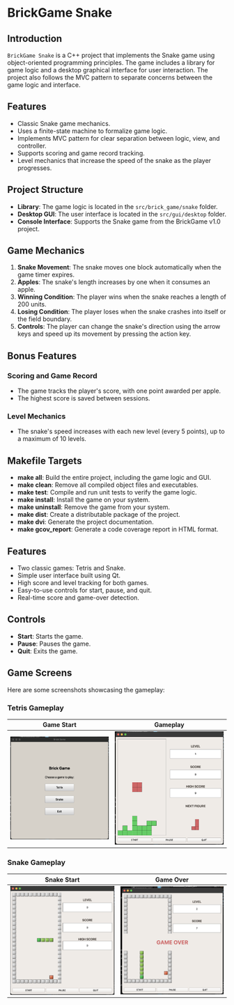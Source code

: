 # BrickGame Snake

## Introduction

`BrickGame Snake` is a C++ project that implements the Snake game using object-oriented programming principles. The game includes a library for game logic and a desktop graphical interface for user interaction. The project also follows the MVC pattern to separate concerns between the game logic and interface.

## Features

- Classic Snake game mechanics.
- Uses a finite-state machine to formalize game logic.
- Implements MVC pattern for clear separation between logic, view, and controller.
- Supports scoring and game record tracking.
- Level mechanics that increase the speed of the snake as the player progresses.

## Project Structure

- **Library**: The game logic is located in the `src/brick_game/snake` folder.
- **Desktop GUI**: The user interface is located in the `src/gui/desktop` folder.
- **Console Interface**: Supports the Snake game from the BrickGame v1.0 project.

## Game Mechanics

1. **Snake Movement**: The snake moves one block automatically when the game timer expires.
2. **Apples**: The snake's length increases by one when it consumes an apple.
3. **Winning Condition**: The player wins when the snake reaches a length of 200 units.
4. **Losing Condition**: The player loses when the snake crashes into itself or the field boundary.
5. **Controls**: The player can change the snake's direction using the arrow keys and speed up its movement by pressing the action key.

## Bonus Features

### Scoring and Game Record

- The game tracks the player's score, with one point awarded per apple.
- The highest score is saved between sessions.

### Level Mechanics

- The snake's speed increases with each new level (every 5 points), up to a maximum of 10 levels.

## Makefile Targets

- **make all**: Build the entire project, including the game logic and GUI.
- **make clean**: Remove all compiled object files and executables.
- **make test**: Compile and run unit tests to verify the game logic.
- **make install**: Install the game on your system.
- **make uninstall**: Remove the game from your system.
- **make dist**: Create a distributable package of the project.
- **make dvi**: Generate the project documentation.
- **make gcov_report**: Generate a code coverage report in HTML format.

## Features

- Two classic games: Tetris and Snake.
- Simple user interface built using Qt.
- High score and level tracking for both games.
- Easy-to-use controls for start, pause, and quit.
- Real-time score and game-over detection.
  
## Controls

- **Start**: Starts the game.
- **Pause**: Pauses the game.
- **Quit**: Exits the game.

## Game Screens

Here are some screenshots showcasing the gameplay:

### Tetris Gameplay

| Game Start | Gameplay |
|-------------------|-------------------|
| ![Game Start](src/docs/screenshots/Screenshot1.png) | ![Gameplay](src/docs/screenshots/Screenshot4.png) |

### Snake Gameplay

| Snake Start | Game Over |
|-------------------|-------------------|
| ![Snake Start](src/docs/screenshots/Screenshot2.png) | ![Game Over](src/docs/screenshots/Screenshot3.png) |

